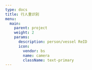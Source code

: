 ```yaml
---
type: docs
title: 行人重识别
menu:
  main:
    parent: project
    weight: 2
    params:
      description: person/vessel ReID
      icon:
        vendor: bs
        name: camera
        className: text-primary
---
```


